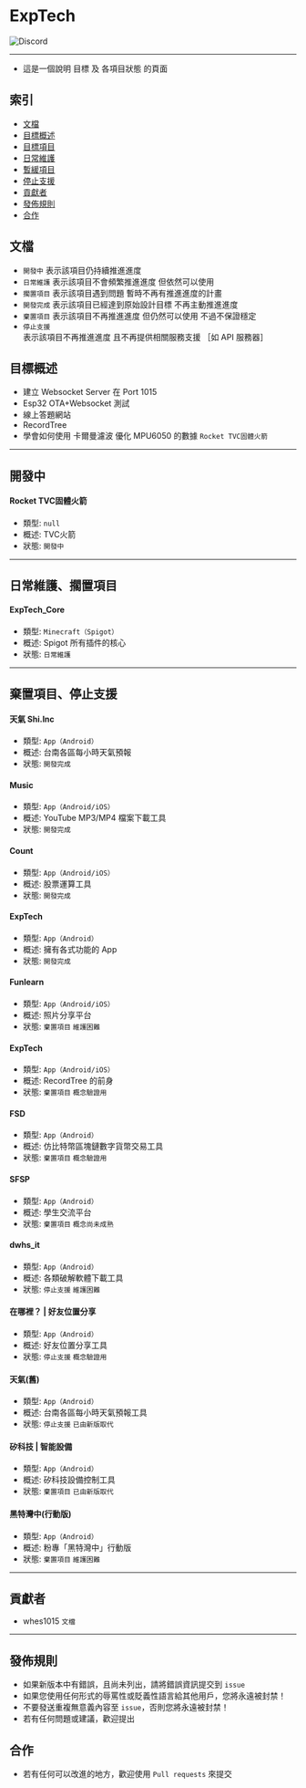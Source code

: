 # ExpTech
<img alt="Discord" src="https://img.shields.io/discord/926545182407688273">

------

- 這是一個說明 目標 及 各項目狀態 的頁面

## 索引
- [文檔](#文檔)
- [目標概述](#目標概述)
- [目標項目](#目標項目)
- [日常維護](#日常維護)
- [暫緩項目](#暫緩項目)
- [停止支援](#停止支援)
- [貢獻者](#貢獻者)
- [發佈規則](#發佈規則)
- [合作](#合作)

## 文檔
- `開發中` 表示該項目仍持續推進進度
- `日常維護` 表示該項目不會頻繁推進進度 但依然可以使用
- `擱置項目` 表示該項目遇到問題 暫時不再有推進進度的計畫
- `開發完成` 表示該項目已經達到原始設計目標 不再主動推進進度
- `棄置項目` 表示該項目不再推進進度 但仍然可以使用 不過不保證穩定
- `停止支援` 表示該項目不再推進進度 且不再提供相關服務支援 ［如 API 服務器］

## 目標概述
- 建立 Websocket Server 在 Port 1015
- Esp32 OTA+Websocket 測試
- 線上答題網站
- RecordTree
- 學會如何使用 卡爾曼濾波 優化 MPU6050 的數據 `Rocket TVC固體火箭`
------

## 開發中
#### Rocket TVC固體火箭
- 類型: `null`
- 概述: TVC火箭
- 狀態: `開發中`
------

## 日常維護、擱置項目
#### ExpTech_Core
- 類型: `Minecraft（Spigot）`
- 概述: Spigot 所有插件的核心
- 狀態: `日常維護`
------

## 棄置項目、停止支援
#### 天氣 Shi.Inc
- 類型: `App（Android）`
- 概述: 台南各區每小時天氣預報
- 狀態: `開發完成`
#### Music
- 類型: `App（Android/iOS）`
- 概述: YouTube MP3/MP4 檔案下載工具
- 狀態: `開發完成`
#### Count
- 類型: `App（Android/iOS）`
- 概述: 股票運算工具
- 狀態: `開發完成`
#### ExpTech
- 類型: `App（Android）`
- 概述: 擁有各式功能的 App
- 狀態: `開發完成`
#### Funlearn
- 類型: `App（Android/iOS）`
- 概述: 照片分享平台
- 狀態: `棄置項目` `維護困難`
#### ExpTech
- 類型: `App（Android/iOS）`
- 概述: RecordTree 的前身
- 狀態: `棄置項目` `概念驗證用`
#### FSD
- 類型: `App（Android）`
- 概述: 仿比特幣區塊鏈數字貨幣交易工具
- 狀態: `棄置項目` `概念驗證用`
#### SFSP
- 類型: `App（Android）`
- 概述: 學生交流平台
- 狀態: `棄置項目` `概念尚未成熟`
#### dwhs_it
- 類型: `App（Android）`
- 概述: 各類破解軟體下載工具
- 狀態: `停止支援` `維護困難`
#### 在哪裡？ | 好友位置分享
- 類型: `App（Android）`
- 概述: 好友位置分享工具
- 狀態: `停止支援` `概念驗證用`
#### 天氣(舊)
- 類型: `App（Android）`
- 概述: 台南各區每小時天氣預報工具
- 狀態: `停止支援` `已由新版取代`
#### 矽科技 | 智能設備
- 類型: `App（Android）`
- 概述: 矽科技設備控制工具
- 狀態: `棄置項目` `已由新版取代`
#### 黑特灣中(行動版)
- 類型: `App（Android）`
- 概述: 粉專「黑特灣中」行動版
- 狀態: `棄置項目` `維護困難`
------

## 貢獻者
- whes1015 `文檔`

------

## 發佈規則
- 如果新版本中有錯誤，且尚未列出，請將錯誤資訊提交到 ```issue```
- 如果您使用任何形式的辱罵性或貶義性語言給其他用戶，您將永遠被封禁！
- 不要發送重複無意義內容至 ```issue```，否則您將永遠被封禁！
- 若有任何問題或建議，歡迎提出

## 合作
- 若有任何可以改進的地方，歡迎使用 ```Pull requests``` 來提交

